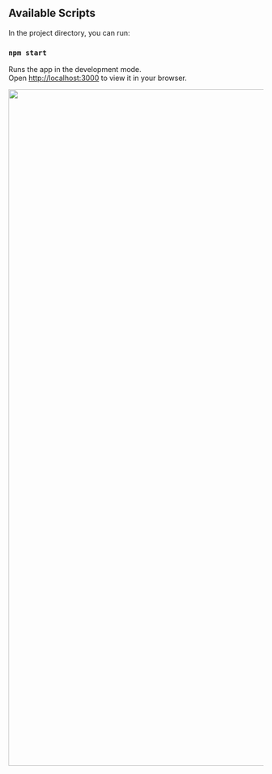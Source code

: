 ## Available Scripts

In the project directory, you can run:

### `npm start`

Runs the app in the development mode.\
Open [http://localhost:3000](http://localhost:3000) to view it in your browser.

<img width="1337" alt="" src="https://github.com/user-attachments/assets/91330c3f-2464-4105-95dd-af9e2684ce15">
